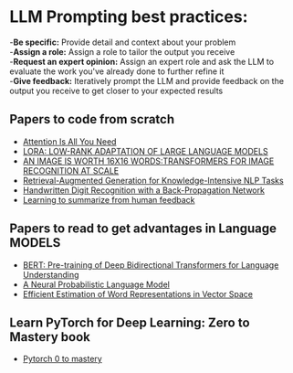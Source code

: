 # LLM Prompting best practices:
-**Be specific:** Provide detail and context about your problem \
-**Assign a role:** Assign a role to tailor the output you receive \
-**Request an expert opinion:** Assign an expert role and ask the LLM to evaluate the work you've already done to further refine it \
-**Give feedback:** Iteratively prompt the LLM and provide feedback on the output you receive to get closer to your expected results 

## Papers to code from scratch
- [Attention Is All You Need](https://arxiv.org/pdf/1706.03762)
- [LORA: LOW-RANK ADAPTATION OF LARGE LANGUAGE MODELS](https://arxiv.org/pdf/2106.09685)
- [AN IMAGE IS WORTH 16X16 WORDS:TRANSFORMERS FOR IMAGE RECOGNITION AT SCALE](https://arxiv.org/pdf/2010.11929)
- [Retrieval-Augmented Generation for Knowledge-Intensive NLP Tasks](https://arxiv.org/pdf/2005.11401)
- [Handwritten Digit Recognition with a Back-Propagation Network ](https://proceedings.neurips.cc/paper/1989/file/53c3bce66e43be4f209556518c2fcb54-Paper.pdf)
- [Learning to summarize from human feedback](https://arxiv.org/pdf/2009.01325)

## Papers to read to get advantages in Language MODELS
- [BERT: Pre-training of Deep Bidirectional Transformers for Language Understanding](https://arxiv.org/pdf/1810.04805)
- [A Neural Probabilistic Language Model](https://www.jmlr.org/papers/volume3/bengio03a/bengio03a.pdf)
- [Efficient Estimation of Word Representations in Vector Space](https://arxiv.org/pdf/1301.3781)

## Learn PyTorch for Deep Learning: Zero to Mastery book
- [Pytorch 0 to mastery](https://www.learnpytorch.io/)